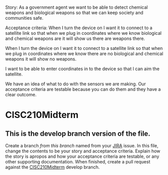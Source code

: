 Story:
As a government agent we want to be able to detect chemical weapons and biological weapons so that we can keep society and communities safe.

Acceptance criteria:
When I turn the device on I want it to connect to a satellite link so that when we plug in coordinates where we know biological and chemical weapons are it will show us there are weapons there.

When I turn the device on I want it to connect to a satellite link so that when we plug in coordinates where we know there are no biological and chemical weapons it will show no weapons.

I want to be able to enter coordinates in to the device so that I can aim the satellite.

We have an idea of what to do with the sensors we are making.  Our acceptance criteria are testable because you can do them and they have a clear outcome.  


# CISC210Midterm
## This is the develop branch version of the file.
Create a branch _from this branch_ named from your [JIRA](https://104.198.107.245:8443) issue.  In this file, change the contents to be your story and acceptance criteria.  Explain how the story is apropos and how your acceptance criteria are testable, or any other supporting documentation.  When finished, create a pull request against the [CISC210Midterm](https://github.com/stekylsha/CISC210Midterm) develop branch.
